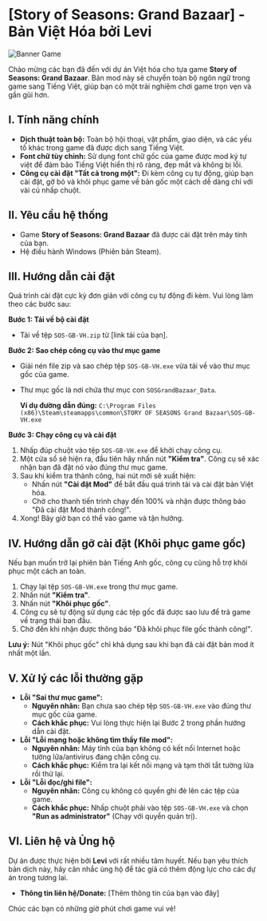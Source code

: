 # [Story of Seasons: Grand Bazaar] - Bản Việt Hóa bởi Levi

![Banner Game](https://github.com/user-attachments/assets/c8fcae7e-6544-43af-8ae8-76eae23d4dbd)

Chào mừng các bạn đã đến với dự án Việt hóa cho tựa game **Story of Seasons: Grand Bazaar**. Bản mod này sẽ chuyển toàn bộ ngôn ngữ trong game sang Tiếng Việt, giúp bạn có một trải nghiệm chơi game trọn vẹn và gần gũi hơn.

## I. Tính năng chính

- **Dịch thuật toàn bộ:** Toàn bộ hội thoại, vật phẩm, giao diện, và các yếu tố khác trong game đã được dịch sang Tiếng Việt.
- **Font chữ tùy chỉnh:** Sử dụng font chữ gốc của game được mod ký tự việt để đảm bảo Tiếng Việt hiển thị rõ ràng, đẹp mắt và không bị lỗi.
- **Công cụ cài đặt "Tất cả trong một":** Đi kèm công cụ tự động, giúp bạn cài đặt, gỡ bỏ và khôi phục game về bản gốc một cách dễ dàng chỉ với vài cú nhấp chuột.

## II. Yêu cầu hệ thống

- Game **Story of Seasons: Grand Bazaar** đã được cài đặt trên máy tính của bạn.
- Hệ điều hành Windows (Phiên bản Steam).

## III. Hướng dẫn cài đặt

Quá trình cài đặt cực kỳ đơn giản với công cụ tự động đi kèm. Vui lòng làm theo các bước sau:

**Bước 1: Tải về bộ cài đặt**

- Tải về tệp `SOS-GB-VH.zip` từ [link tải của bạn].

**Bước 2: Sao chép công cụ vào thư mục game**

- Giải nén file zip và sao chép tệp `SOS-GB-VH.exe` vừa tải về vào thư mục gốc của game.
- Thư mục gốc là nơi chứa thư mục con `SOSGrandBazaar_Data`.

  **Ví dụ đường dẫn đúng:** `C:\Program Files (x86)\Steam\steamapps\common\STORY OF SEASONS Grand Bazaar\SOS-GB-VH.exe`

**Bước 3: Chạy công cụ và cài đặt**

1.  Nhấp đúp chuột vào tệp `SOS-GB-VH.exe` để khởi chạy công cụ.
2.  Một cửa sổ sẽ hiện ra, đầu tiên hãy nhấn nút **"Kiểm tra"**. Công cụ sẽ xác nhận bạn đã đặt nó vào đúng thư mục game.
3.  Sau khi kiểm tra thành công, hai nút mới sẽ xuất hiện:
    - Nhấn nút **"Cài đặt Mod"** để bắt đầu quá trình tải và cài đặt bản Việt hóa.
    - Chờ cho thanh tiến trình chạy đến 100% và nhận được thông báo "Đã cài đặt Mod thành công!".
4.  Xong! Bây giờ bạn có thể vào game và tận hưởng.

## IV. Hướng dẫn gỡ cài đặt (Khôi phục game gốc)

Nếu bạn muốn trở lại phiên bản Tiếng Anh gốc, công cụ cũng hỗ trợ khôi phục một cách an toàn.

1.  Chạy lại tệp `SOS-GB-VH.exe` trong thư mục game.
2.  Nhấn nút **"Kiểm tra"**.
3.  Nhấn nút **"Khôi phục gốc"**.
4.  Công cụ sẽ tự động sử dụng các tệp gốc đã được sao lưu để trả game về trạng thái ban đầu.
5.  Chờ đến khi nhận được thông báo "Đã khôi phục file gốc thành công!".

**Lưu ý:** Nút "Khôi phục gốc" chỉ khả dụng sau khi bạn đã cài đặt bản mod ít nhất một lần.

## V. Xử lý các lỗi thường gặp

-   **Lỗi "Sai thư mục game":**
    -   **Nguyên nhân:** Bạn chưa sao chép tệp `SOS-GB-VH.exe` vào đúng thư mục gốc của game.
    -   **Cách khắc phục:** Vui lòng thực hiện lại Bước 2 trong phần hướng dẫn cài đặt.
-   **Lỗi "Lỗi mạng hoặc không tìm thấy file mod":**
    -   **Nguyên nhân:** Máy tính của bạn không có kết nối Internet hoặc tường lửa/antivirus đang chặn công cụ.
    -   **Cách khắc phục:** Kiểm tra lại kết nối mạng và tạm thời tắt tường lửa rồi thử lại.
-   **Lỗi "Lỗi đọc/ghi file":**
    -   **Nguyên nhân:** Công cụ không có quyền ghi đè lên các tệp của game.
    -   **Cách khắc phục:** Nhấp chuột phải vào tệp `SOS-GB-VH.exe` và chọn **"Run as administrator"** (Chạy với quyền quản trị).

## VI. Liên hệ và Ủng hộ

Dự án được thực hiện bởi **Levi** với rất nhiều tâm huyết. Nếu bạn yêu thích bản dịch này, hãy cân nhắc ủng hộ để tác giả có thêm động lực cho các dự án trong tương lai.

- **Thông tin liên hệ/Donate:** [Thêm thông tin của bạn vào đây]

Chúc các bạn có những giờ phút chơi game vui vẻ!
